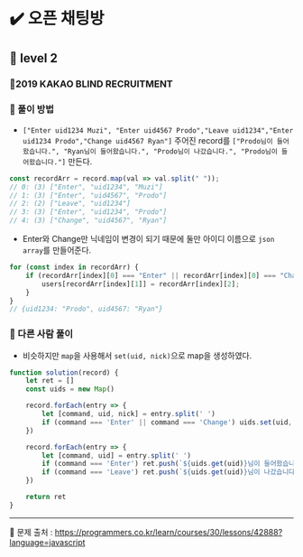 # ✔️ 오픈 채팅방
## 🌈 level 2
### 📌2019 KAKAO BLIND RECRUITMENT
### 🔸 풀이 방법
- `["Enter uid1234 Muzi", "Enter uid4567 Prodo","Leave uid1234","Enter uid1234 Prodo","Change uid4567 Ryan"]` 주어진 record를 `["Prodo님이 들어왔습니다.", "Ryan님이 들어왔습니다.", "Prodo님이 나갔습니다.", "Prodo님이 들어왔습니다."]` 만든다.
```javascript
const recordArr = record.map(val => val.split(" "));
// 0: (3) ["Enter", "uid1234", "Muzi"]
// 1: (3) ["Enter", "uid4567", "Prodo"]
// 2: (2) ["Leave", "uid1234"]
// 3: (3) ["Enter", "uid1234", "Prodo"]
// 4: (3) ["Change", "uid4567", "Ryan"]
```
- Enter와 Change만 닉네임이 변경이 되기 때문에 둘만 아이디 이름으로 `json array`를 만들어준다.
```javascript
for (const index in recordArr) {
    if (recordArr[index][0] === "Enter" || recordArr[index][0] === "Change") {
        users[recordArr[index][1]] = recordArr[index][2];
    }
}
// {uid1234: "Prodo", uid4567: "Ryan"}
```

### 🔸 다른 사람 풀이
- 비슷하지만 `map`을 사용해서 `set(uid, nick)`으로 map을 생성하였다.
```javascript
function solution(record) {
    let ret = []
    const uids = new Map()

    record.forEach(entry => {
        let [command, uid, nick] = entry.split(' ')
        if (command === 'Enter' || command === 'Change') uids.set(uid, nick)
    })

    record.forEach(entry => {
        let [command, uid] = entry.split(' ')
        if (command === 'Enter') ret.push(`${uids.get(uid)}님이 들어왔습니다.`)
        if (command === 'Leave') ret.push(`${uids.get(uid)}님이 나갔습니다.`)
    })

    return ret
}
```

<hr>

📌 문제 출처 : https://programmers.co.kr/learn/courses/30/lessons/42888?language=javascript

